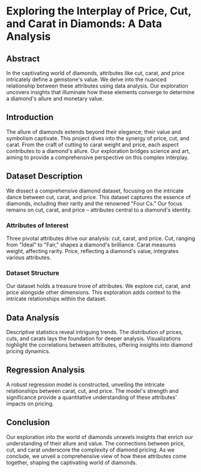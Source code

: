 # Exploring the Interplay of Price, Cut, and Carat in Diamonds: A Data Analysis

## Abstract

In the captivating world of diamonds, attributes like cut, carat, and price intricately define a gemstone's value. We delve into the nuanced relationship between these attributes using data analysis. Our exploration uncovers insights that illuminate how these elements converge to determine a diamond's allure and monetary value.

## Introduction

The allure of diamonds extends beyond their elegance; their value and symbolism captivate. This project dives into the synergy of price, cut, and carat. From the craft of cutting to carat weight and price, each aspect contributes to a diamond's allure. Our exploration bridges science and art, aiming to provide a comprehensive perspective on this complex interplay.

## Dataset Description

We dissect a comprehensive diamond dataset, focusing on the intricate dance between cut, carat, and price. This dataset captures the essence of diamonds, including their rarity and the renowned "Four Cs." Our focus remains on cut, carat, and price – attributes central to a diamond's identity.

### Attributes of Interest

Three pivotal attributes drive our analysis: cut, carat, and price. Cut, ranging from "Ideal" to "Fair," shapes a diamond's brilliance. Carat measures weight, affecting rarity. Price, reflecting a diamond's value, integrates various attributes.

### Dataset Structure

Our dataset holds a treasure trove of attributes. We explore cut, carat, and price alongside other dimensions. This exploration adds context to the intricate relationships within the dataset.

## Data Analysis

Descriptive statistics reveal intriguing trends. The distribution of prices, cuts, and carats lays the foundation for deeper analysis. Visualizations highlight the correlations between attributes, offering insights into diamond pricing dynamics.

## Regression Analysis

A robust regression model is constructed, unveiling the intricate relationships between carat, cut, and price. The model's strength and significance provide a quantitative understanding of these attributes' impacts on pricing.

## Conclusion

Our exploration into the world of diamonds unravels insights that enrich our understanding of their allure and value. The connections between price, cut, and carat underscore the complexity of diamond pricing. As we conclude, we unveil a comprehensive view of how these attributes come together, shaping the captivating world of diamonds.
